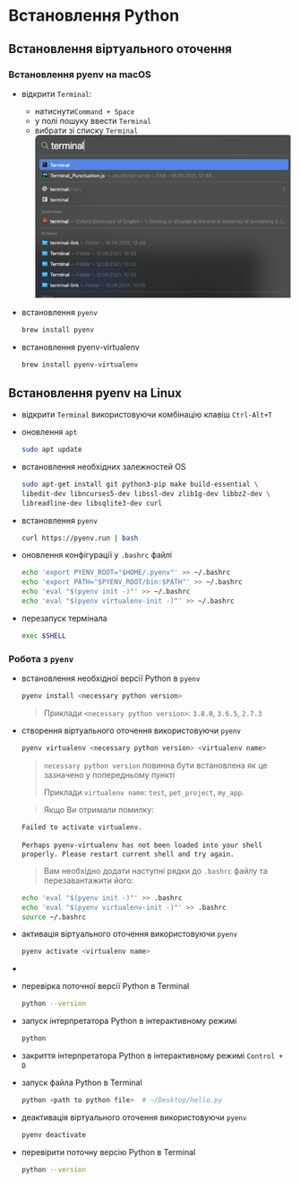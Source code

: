 # Встановлення Python

## Встановлення віртуального оточення
### Встановлення pyenv на macOS

- відкрити `Terminal`:
  - натиснути`Command + Space`
  - у полі пошуку ввести `Terminal`
  - вибрати зі списку `Terminal`
  ![Find Terminal](images/find_terminal.png)

- встановлення `pyenv`
    ```bash
    brew install pyenv
    ```
- встановлення pyenv-virtualenv
    ```bash
    brew install pyenv-virtualenv
    ```

## Встановлення pyenv на Linux
- відкрити `Terminal` використовуючи комбінацію клавіш `Ctrl-Alt+T`

- оновлення `apt`
  ```bash
  sudo apt update
  ```
  
- встановлення необхідних залежностей OS
  ```bash
  sudo apt-get install git python3-pip make build-essential \
  libedit-dev libncurses5-dev libssl-dev zlib1g-dev libbz2-dev \
  libreadline-dev libsqlite3-dev curl
  ```

- встановлення `pyenv`
  ```bash
  curl https://pyenv.run | bash
  ```
  
- оновлення конфігурації у `.bashrc` файлі
  ```bash
  echo 'export PYENV_ROOT="$HOME/.pyenv"' >> ~/.bashrc
  echo 'export PATH="$PYENV_ROOT/bin:$PATH"' >> ~/.bashrc
  echo 'eval "$(pyenv init -)"' >> ~/.bashrc
  echo 'eval "$(pyenv virtualenv-init -)"' >> ~/.bashrc
  ```
  
- перезапуск термінала
  ```bash
  exec $SHELL
  ```

### Робота з `pyenv`
- встановлення необхідної версії Python в `pyenv`
    ```bash
    pyenv install <necessary python version> 
    ```
    > Приклади `<necessary python version>`: `3.8.0`, `3.6.5`, `2.7.3`

- створення віртуального оточення використовуючи `pyenv`
    ```bash
    pyenv virtualenv <necessary python version> <virtualenv name>
    ```
    >`necessary python version` повинна бути встановлена як це зазначено у попередньому пункті
    >
    >Приклади `virtualenv name`: `test`, `pet_project`, `my_app`.
    
    >Якщо Ви отримали помилку:
    ```
    Failed to activate virtualenv.
    
    Perhaps pyenv-virtualenv has not been loaded into your shell properly. Please restart current shell and try again.
    ```
    >Вам необхідно додати наступні рядки до `.bashrc` файлу та перезавантажити його:
    ```bash
    echo 'eval "$(pyenv init -)"' >> .bashrc
    echo 'eval "$(pyenv virtualenv-init -)"' >> .bashrc
    source ~/.bashrc
    ```


- активація віртуального оточення використовуючи `pyenv`
    ```bash
    pyenv activate <virtualenv name>
    ```
- 
- перевірка поточної версії Python в Terminal
    ```bash
    python --version
    ```

- запуск інтерпретатора Python в інтерактивному режимі
    ```bash
    python
    ```

- закриття інтерпретатора Python в інтерактивному режимі `Control + D`

- запуск файла Python в Terminal
    ```bash
    python <path to python file>  # ~/Desktop/hello.py
    ```

- деактивація віртуального оточення використовуючи `pyenv`
    ```bash
    pyenv deactivate 
    ```


- перевірити поточну версію Python в Terminal
    ```bash
    python --version
    ```
